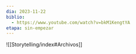 ```yaml
---
dia: 2023-11-22
biblio:
  - https://www.youtube.com/watch?v=bkM1KengtYA
etapa: sin-empezar
---
```









![[Storytelling/index#Archivos]]